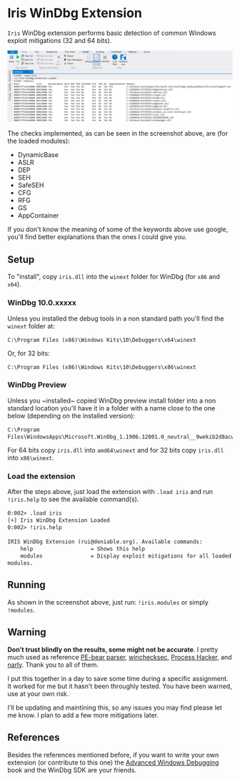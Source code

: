 # Iris WinDbg Extension

`Iris` WinDbg extension performs basic detection of common Windows exploit mitigations (32 and 64 bits).

![](iris.extension.png)

The checks implemented, as can be seen in the screenshot above, are (for the loaded modules):

- DynamicBase 
- ASLR 
- DEP 
- SEH 
- SafeSEH 
- CFG
- RFG
- GS
- AppContainer

If you don't know the meaning of some of the keywords above use google, you'll find better explanations than the ones I could give you.

## Setup

To "install", copy `iris.dll` into the `winext` folder for WinDbg (for `x86` and `x64`).

### WinDbg 10.0.xxxxx

Unless you installed the debug tools in a non standard path you'll find the `winext` folder at:

```
C:\Program Files (x86)\Windows Kits\10\Debuggers\x64\winext
```

Or, for 32 bits:

```
C:\Program Files (x86)\Windows Kits\10\Debuggers\x86\winext
```

### WinDbg Preview

Unless you ~installed~ copied WinDbg preview install folder into a non standard location you'll have it in a folder with a name close to the one below (depending on the installed version):

```
C:\Program Files\WindowsApps\Microsoft.WinDbg_1.1906.12001.0_neutral__9wekib2d8acwe
```

For 64 bits copy `iris.dll` into `amd64\winext` and for 32 bits copy `iris.dll` into `x86\winext`.

### Load the extension

After the steps above, just load the extension with `.load iris` and run `!iris.help` to see the available command(s).

```
0:002> .load iris
[+] Iris WinDbg Extension Loaded
0:002> !iris.help

IRIS WinDbg Extension (rui@deniable.org). Available commands:
	help                  = Shows this help
	modules               = Display exploit mitigations for all loaded modules.
```

## Running

As shown in the screenshot above, just run: `!iris.modules` or simply `!modules`.

## Warning

**Don't trust blindly on the results, some might not be accurate**. I pretty much used as reference [PE-bear parser](https://github.com/hasherezade/bearparser/), [winchecksec](https://github.com/trailofbits/winchecksec/), [Process Hacker](https://github.com/processhacker/processhacker), and [narly](https://github.com/d0c-s4vage/narly/). Thank you to all of them.

I put this together in a day to save some time during a specific assignment. It worked for me but it hasn't been throughly tested. You have been warned, use at your own risk.

I'll be updating and maintining this, so any issues you may find please let me know. I plan to add a few more mitigations later.

## References

Besides the references mentioned before, if you want to write your own extension (or contribute to this one) the [Advanced Windows Debugging](https://archive.codeplex.com/?p=awd) book and the WinDbg SDK are your friends.
